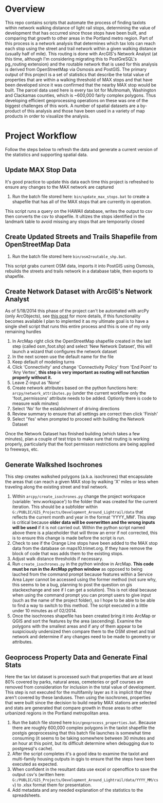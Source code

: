 # Overview

This repo contains scripts that automate the process of finding taxlots within network walking distance of light rail stops, determining the value of development that has occurred since those stops have been built, and comparing that growth to other areas in the Portland metro region.  Part of this process is a network analysis that determines which tax lots can reach each stop using the street and trail network within a given walking distance (usually half of  mile).  This routing is done with ArcGIS's Network Analyst (at this time, although I'm considering migrating this to PostGreSQL's pg_routing extension) and the routable network that is used for this analysis is derived from OpenStreetMap via Osmosis and PostGIS.  The primary output of this project is a set of statistics that describe the total value of properties that are within a walking threshold of MAX stops and that have been developed since it was confirmed that the nearby MAX stop would be built.  The parcel data used here is every tax lot for Multnomah, Washington and Clackamas counties, which is ~600,000 fairly complex polygons.  Thus developing efficient geoprocessing operations on these was one of the biggest challenges of this work.  A number of spatial datasets are a by-product of this analysis and those have been used in a variety of map products in order to visualize the analysis.

# Project Workflow

Follow the steps below to refresh the data and generate a current version of the statistics and supporting spatial data.

## Update MAX Stop Data

It's good practice to update this data each time this project is refreshed to ensure any changes to the MAX network are captured

1. Run the batch file stored here: `bin/update_max_stops.bat` to create a shapefile that has all of the MAX stops that are currently in operation.

This script runs a query on the HAWAII database, writes the output to csv then converts the csv to shapefile.  It ultizes the stops identified in the landmark table to avoid missing any stops that are temporarily closed

## Create Updated Streets and Trails Shapefile from OpenStreetMap Data

1. Run the batch file stored here `bin/osm2routable_shp.bat`.

This script grabs current OSM data, imports it into PostGIS using Osmosis, rebuilds the streets and trails network in a database table, then exports to shapefile.

## Create Network Dataset with ArcGIS's Network Analyst

As of 5/18/2014 this phase of the project can't be automated with arcPy (only ArcObjects), see [this post](http://gis.stackexchange.com/questions/59971/how-to-create-network-dataset-for-network-assistant-using-arcpy) for more details, if this functionality becomes available I plan to implented it as my ultimate goal is to have a single shell script that runs this entire process and this is one of my only remaining hurdles

1. In ArcMap right click the OpenStreetMap shapefile created in the last step (called osm_foot.shp) and select 'New Network Dataset', this will launch a wizard that configures the network dataset
2. In the next screen use the default name for the file
3. Keep default of modeling turns
4. Click 'Connectivity' and change 'Connectivity Policy' from 'End Point' to 'Any Vertex', **this step is very important as routing will not function properly without it.**
5. Leave Z-input as 'None'
6. Create network attributes based on the python functions here: `arcpy/network_attributes.py` (under the current workflow only the 'foot_permissons' attribute needs to be added.  Optionly there is code to measure walk minutes) 
7. Select 'No' for the establishment of driving directions
8. Review summary to ensure that all settings are correct then click 'Finish'
9. Select 'Yes' when prompted to proceed with building the Network Dataset

Once the Network Dataset has finished building (which takes a few minutes), plan a couple of test trips to make sure that routing is working properly, particularly that the foot permisson restrictions are being applied to freeways, etc.

## Generate Walkshed Isochrones

This step creates walkshed polygons (a.k.a. isochrones) that encapsulate the areas that can reach a given MAX stop by walking 'X' miles or less when traveling along the existing street and trail network.

1. Within `arcpy/create_isochrones.py` change the project workspace (variable: 'env.workspace') to the folder that was created for the current iteration.  This should be a subfolder within `G:/PUBLIC/GIS_Projects/Development_Around_Lightrail/data` that reflects the current month and year in the format 'YYYY_MM'.  This step is critical because **older data will be overwritten and the wrong inputs will be used** if it is not carried out.  Within the python script named above there is a placeholder that will throw an error if not corrected, this is to ensure this change is made before the script is run.
2. Check to see if the Orange Line stops have been added to the MAX stop data from the database on maps10.trimet.org.  If they have remove the block of code that was adds them to the existing stops.
3. Adjust walk distance thresholds if necessary.
4. Run `create_isochrones.py` in the python window in ArcMap.  **This code must be run in the ArcMap python window** as opposed to being lauched from the command prompt because features within a Service Area Layer cannot be accessed using the former method (not sure why, this seems to be a bug, planning to post the question on gis stackexchange and see if I can get a solution).  This is not ideal because when using the command prompt you can prompt users to give input (such as the name of the project folder), so I hope to be able to be able to find a way to switch to this method.  The script executed in a little under 10 minutes as of 02/2014.
5. Once the isochrones shapefile has been created bring it into ArcMap or QGIS and sort the features by the area (ascending).  Examine the polygons with the smallest areas and if any of them appear to be suspiciously undersized then compare them to the OSM street and trail network and determine if any changes need to be made to geometry or attributes.

## Geoprocess Property Data and Generate Final Stats

Here the tax lot dataset is processed such that properties that are at least 80% covered by parks, natural areas, cemeteries or golf courses are removed from consideration for inclusion in the total value of development.  This step is not executed for the multifamily layer as it is implicit that they aren't covered by these landuses.  Then using the isochrones, properties that were built since the decision to build nearby MAX stations are selected and stats are generated that compare growth in those areas to other urbanized regions in the Portland metropolitan area.

1. Run the batch file stored here `bin/geoprocess_properties.bat`.  Because there are roughly 600,000 complex polygons in the taxlot shapefile the postgis geoprocessing that this batch file launches is somewhat time consuming (it seems to be taking somewhere between 30 minutes and an hour at this point, but its difficult determine when debugging due to postgresql's cache).
2. After the script completes it's a good idea to examine the taxlot and multi-family housing outputs in qgis to ensure that the steps have been executed as expected.
3. When confident in the resultant data use excel or openoffice to save the output csv's (written here: `G:/PUBLIC/GIS_Projects/Development_Around_Lightrail/data/YYYY_MM/csv`) to .xlsx format them for presentation.
4. Add metadata and any needed explanation of the statistics to the spreadsheets.
